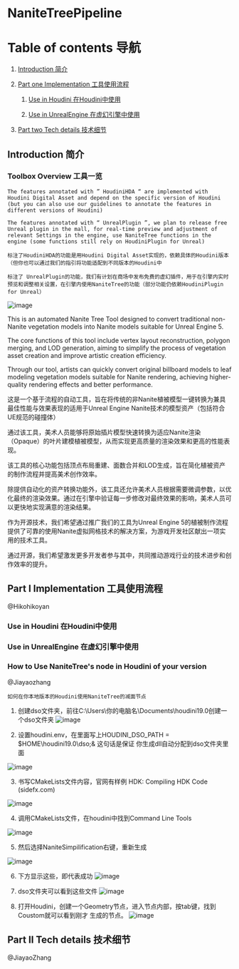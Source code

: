 # NaniteTreePipeline

# Table of contents 导航
1. [Introduction 简介](#Introduction)

2. [Part one Implementation 工具使用流程](#Implementation)
    1. [Use in Houdini 在Houdini中使用](#Houdini)

    2. [Use in UnrealEngine 在虚幻引擎中使用](#Unreal)

3. [Part two Tech details 技术细节](#TechDetails)


## Introduction 简介 <a name="Introduction"></a>
### Toolbox Overview 工具一览
    The features annotated with ” HoudiniHDA “ are implemented with Houdini Digital Asset and depend on the specific version of Houdini (but you can also use our guidelines to annotate the features in different versions of Houdini) 
    
    The features annotated with “ UnrealPlugin ”, we plan to release free Unreal plugin in the mall, for real-time preview and adjustment of relevant Settings in the engine, use NaniteTree functions in the engine (some functions still rely on HoudiniPlugin for Unreal)

    标注了HoudiniHDA的功能是用Houdini Digital Asset实现的，依赖具体的Houdini版本（但你也可以通过我们的指引将功能适配到不同版本的Houdini中

    标注了 UnrealPlugin的功能，我们有计划在商场中发布免费的虚幻插件，用于在引擎内实时预览和调整相关设置，在引擎内使用NaniteTree的功能（部分功能仍依赖HoudiniPlugin for Unreal）

![image](https://hikohiko.notion.site/image/https%3A%2F%2Fprod-files-secure.s3.us-west-2.amazonaws.com%2F0d608712-81b7-41af-8caa-374d0e8f6ab6%2F0634b59b-e0eb-4a5f-9a3f-4ca01880fccc%2FUntitled.png?table=block&id=1c590fd1-b87c-4c16-bea4-21535de076fa&spaceId=0d608712-81b7-41af-8caa-374d0e8f6ab6&width=2000&userId=&cache=v2)


This is an automated Nanite Tree Tool designed to convert traditional non-Nanite vegetation models into Nanite models suitable for Unreal Engine 5. 

The core functions of this tool include vertex layout reconstruction, polygon merging, and LOD generation, aiming to simplify the process of vegetation asset creation and improve artistic creation efficiency.

Through our tool, artists can quickly convert original billboard models to leaf modeling vegetation models suitable for Nanite rendering, achieving higher-quality rendering effects and better performance.

这是一个基于流程的自动工具，旨在将传统的非Nanite植被模型一键转换为兼具最佳性能与效果表现的适用于Unreal Engine Nanite技术的模型资产（包括符合UE规范的碰撞体）

通过该工具，美术人员能够将原始插片模型快速转换为适应Nanite渲染（Opaque）的叶片建模植被模型，从而实现更高质量的渲染效果和更高的性能表现。

该工具的核心功能包括顶点布局重建、面数合并和LOD生成，旨在简化植被资产的制作流程并提高美术创作效率。

除提供自动化的资产转换功能外，该工具还允许美术人员根据需要微调参数，以优化最终的渲染效果。通过在引擎中验证每一步修改对最终效果的影响，美术人员可以更快地实现满意的渲染结果。

作为开源技术，我们希望通过推广我们的工具为Unreal Engine 5的植被制作流程提供了可靠的使用Nanite虚拟网格技术的解决方案，为游戏开发社区献出一项实用的技术工具。

通过开源，我们希望激发更多开发者参与其中，共同推动游戏行业的技术进步和创作效率的提升。


## Part Ⅰ Implementation 工具使用流程 <a name="Implementation"></a>
 @Hikohikoyan 

### Use in Houdini 在Houdini中使用 <a name="Houdini"></a>


### Use in UnrealEngine 在虚幻引擎中使用 <a name="Unreal"></a>


### How to Use NaniteTree's node in Houdini of your version
@Jiayaozhang

    如何在你本地版本的Houdini使用NaniteTree的减面节点

1. 创建dso⽂件夹，前往C:\Users\你的电脑名\Documents\houdini19.0创建⼀个dso⽂件夹
![image](https://github.com/jiayaozhang/NaniteTree_Imposter2Mesh_Simplification/assets/38579506/7f0dfb07-dc27-4762-87fd-b4445d0c6413)

2. 设置houdini.env，在⾥⾯写上HOUDINI_DSO_PATH = $HOME\houdini19.0\dso;& 这句话是保证
你⽣成dll⾃动分配到dso⽂件夹⾥⾯

![image](https://github.com/jiayaozhang/NaniteTree_Imposter2Mesh_Simplification/assets/38579506/f9a16030-897f-47ce-863a-287991bda758)

3. 书写CMakeLists⽂件内容，官⽹有样例 HDK: Compiling HDK Code (sidefx.com)

![image](https://github.com/jiayaozhang/NaniteTree_Imposter2Mesh_Simplification/assets/38579506/a3407cf2-dbeb-452e-a7dd-e2963f6f4806)

4. 调⽤CMakeLists⽂件，在houdini中找到Command Line Tools

![image](https://github.com/jiayaozhang/NaniteTree_Imposter2Mesh_Simplification/assets/38579506/577ebc1c-ec7f-4ecd-a8c2-30b58392e249)

5. 然后选择NaniteSimpilification右键，重新⽣成

![image](https://github.com/jiayaozhang/NaniteTree_Imposter2Mesh_Simplification/assets/38579506/09d6e035-c1a2-4e00-b3cc-38148905e474)

6. 下⽅显⽰这些，即代表成功
![image](https://github.com/jiayaozhang/NaniteTree_Imposter2Mesh_Simplification/assets/38579506/0ace8999-4d5b-4c04-9532-775711282444)

7. dso⽂件夹可以看到这些⽂件
![image](https://github.com/jiayaozhang/NaniteTree_Imposter2Mesh_Simplification/assets/38579506/ac1a6df4-ddad-4071-b35a-cda7ca10b2c6)

8. 打开Houdini，创建⼀个Geometry节点，进⼊节点内部，按tab键，找到Coustom就可以看到刚才
⽣成的节点。
![image](https://github.com/jiayaozhang/NaniteTree_Imposter2Mesh_Simplification/assets/38579506/f6b8d167-3008-4fc9-acc5-b85d71341f6f)



## Part Ⅱ Tech details 技术细节  <a name="TechDetails"></a>
 @JiayaoZhang
